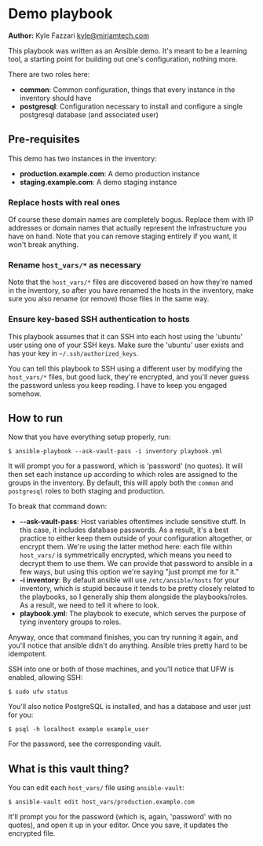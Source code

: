 # Demo playbook

**Author:** Kyle Fazzari <kyle@miriamtech.com>

This playbook was written as an Ansible demo. It's meant to be a learning tool, a starting point for building out one's configuration, nothing more.

There are two roles here:

- **common**: Common configuration, things that every instance in the inventory should have
- **postgresql**: Configuration necessary to install and configure a single postgresql database (and associated user)

## Pre-requisites

This demo has two instances in the inventory:

- **production.example.com**: A demo production instance
- **staging.example.com**: A demo staging instance

### Replace hosts with real ones

Of course these domain names are completely bogus. Replace them with IP addresses or domain names that actually represent the infrastructure you have on hand. Note that you can remove staging entirely if you want, it won't break anything.

### Rename `host_vars/*` as necessary

Note that the `host_vars/*` files are discovered based on how they're named in the inventory, so after you have renamed the hosts in the inventory, make sure you also rename (or remove) those files in the same way.

### Ensure key-based SSH authentication to hosts

This playbook assumes that it can SSH into each host using the 'ubuntu' user using one of your SSH keys. Make sure the 'ubuntu' user exists and has your key in `~/.ssh/authorized_keys`.

You can tell this playbook to SSH using a different user by modifying the `host_vars/*` files, but good luck, they're encrypted, and you'll never guess the password unless you keep reading. I have to keep you engaged somehow.

## How to run

Now that you have everything setup properly, run:

    $ ansible-playbook --ask-vault-pass -i inventory playbook.yml

It will prompt you for a password, which is 'password' (no quotes). It will then set each instance up according to which roles are assigned to the groups in the inventory. By default, this will apply both the `common` and `postgresql` roles to both staging and production.

To break that command down:

- **--ask-vault-pass**: Host variables oftentimes include sensitive stuff. In this case, it includes database passwords. As a result, it's a best practice to either keep them outside of your configuration altogether, or encrypt them. We're using the latter method here: each file within `host_vars/` is symmetrically encrypted, which means you need to decrypt them to use them. We can provide that password to ansible in a few ways, but using this option we're saying "just prompt me for it."
- **-i inventory**: By default ansible will use `/etc/ansible/hosts` for your inventory, which is stupid because it tends to be pretty closely related to the playbooks, so I generally ship them alongside the playbooks/roles. As a result, we need to tell it where to look.
- **playbook.yml**: The playbook to execute, which serves the purpose of tying inventory groups to roles.

Anyway, once that command finishes, you can try running it again, and you'll notice that ansible didn't do anything. Ansible tries pretty hard to be idempotent.

SSH into one or both of those machines, and you'll notice that UFW is enabled, allowing SSH:

    $ sudo ufw status

You'll also notice PostgreSQL is installed, and has a database and user just for you:

    $ psql -h localhost example example_user

For the password, see the corresponding vault.

## What is this vault thing?

You can edit each `host_vars/` file using `ansible-vault`:

    $ ansible-vault edit host_vars/production.example.com

It'll prompt you for the password (which is, again, 'password' with no quotes), and open it up in your editor. Once you save, it updates the encrypted file.